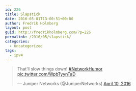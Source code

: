 ```yaml
---
id: 226
title: Slapstick
date: 2016-05-01T13:00:51+00:00
author: Fredrik Holmberg
layout: post
guid: http://fredrikholmberg.com/?p=226
permalink: /2016/05/slapstick/
categories:
  - Uncategorized
tags:
  - ipv4
---
```

<blockquote class="twitter-tweet" data-lang="en">
  <p dir="ltr" lang="en">
    That&#8217;ll slow things down! <a href="https://twitter.com/hashtag/NetworkHumor?src=hash">#NetworkHumor</a> <a href="https://t.co/WpbTyynTaD">pic.twitter.com/WpbTyynTaD</a>
  </p>
  
  <p>
    — Juniper Networks (@JuniperNetworks) <a href="https://twitter.com/JuniperNetworks/status/719178192519438338">April 10, 2016</a>
  </p>
</blockquote>